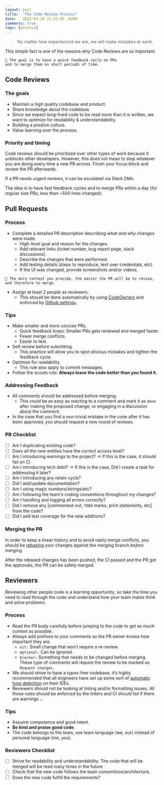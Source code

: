```yaml
---
layout: post
title:  "The Code Review Process"
date:   2022-03-10 21:41:55 -0300
comments: true
tags: [process]
---
```

> No matter how experienced we are, we will make mistakes at work.

This simple fact is one of the reasons why Code Reviews are so important.

```
🥅 The goal is to have a quick feedback cycle on PRs 
and to merge them on short periods of time.
```

## Code Reviews

### The goals

- Maintain a high quality codebase and product.
- Share knowledge about the codebase.
- Since we expect long-lived code to be read more than it is written, we want to optimize for readability & understandability.
- Building a positive culture.
- Value learning over the process.

### Priority and timing

Code reviews should be prioritized over other types of work because it *unblocks* other developers. However, this does not mean to stop whatever you are doing every time a new PR arrives. Finish your focus block and review the PR afterwards.

If a PR needs urgent reviews, it can be escalated via Slack DMs.

The idea is to have fast feedback cycles and to merge PRs within a day (for regular size PRs, less than ~500 lines changed).

## Pull Requests

### Process

- Complete a detailed PR description describing *what and why* changes were made.
    - High-level goal and reason for the changes.
    - Add relevant links (ticket number, bug report page, slack discussions).
    - Describe the changes that were performed.
    - Add testing details (steps to reproduce, test user credentials, etc).
    - If the UI was changed, provide screenshots and/or videos.
```
📝 The more context you provide, the easier the PR will be to review, 
and therefore to merge.
```
- Assign at least 2 people as reviewers.
    - This should be done automatically by using [CodeOwners](https://docs.github.com/en/repositories/managing-your-repositorys-settings-and-features/customizing-your-repository/about-code-owners) and enforced by [Github settings](https://github.blog/2018-03-23-require-multiple-reviewers/).

### Tips

- Make smaller and more concise PRs.
    - Quick feedback loops: Smaller PRs gets reviewed and merged faster.
    - Fewer merge conflicts.
    - Easier to test.
- Self review before submitting.
    - This practice will allow you to spot obvious mistakes and tighten the feedback cycle.
- Optimize for readability.
    - This rule also apply to commit messages.
- Follow the scouts rule: **Always leave the code better than you found it.**

### Addressing Feedback

- All comments should be addressed before merging.
    - This could be as easy as reacting to a comment and mark it as `done` after making the proposed change; or engaging in a discussion about the comment.
- In the case that you find a non-trivial mistake in the code after it has been approved, you should request a new round of reviews.

### PR Checklist

- [ ] Am I duplicating existing code?
- [ ] Does all the new entities have the correct access level?
- [ ] Am I introducing warnings to the project? → If this is the case, it should fail on CI.
- [ ] Am I introducing tech debt? → If this is the case, Did I create a task for addressing it later?
- [ ] Am I introducing any retain cycle?
- [ ] Did I add/update documentation?
- [ ] Am I using magic numbers/strings/etc?
- [ ] Am I following the team's coding conventions throughout my changes?
- [ ] Am I handling and logging all errors correctly?
- [ ] Did I remove any [commented-out, `TODO` marks, print statements, etc] from the code?
- [ ] Did I add test coverage for the new additions?

### Merging the PR

In order to keep a linear history and to avoid nasty merge conflicts, you should be [rebasing](https://docs.github.com/en/get-started/using-git/about-git-rebase) your changes against the merging branch *before* merging.

After the rebased changes has been pushed, the CI passed and the PR got the approvals, the PR can be safely merged.

## Reviewers

Reviewing other people code is a learning opportunity, so take the time you need to read through the code and understand how your team mates think and solve problems.

### Process

- Read the PR body carefully before jumping to the code to get as much context as possible.
- Always add prefixes to your comments so the PR owner knows how important they are.
    - `nit:` Small change that won’t require a re-review.
    - `optional:` Can be ignored.
    - `blocker:` Something that needs to be changed before merging. These type of comments will require the review to be marked as `Request changes`.
- We should strive to have a typos-free codebase, it’s highly recommended that all engineers have set up some sort of [automatic typo detection](https://fbernutz.github.io/posts/2022-01-23-spelling-grammar-in-xcode/?utm_source=swiftlee&utm_medium=swiftlee_weekly&utm_campaign=issue_99) on their IDEs.
- Reviewers should not be looking at linting and/or formatting issues. All those rules should be enforced by the linters and CI should fail if there are warnings `⚠️`.

### Tips

- Assume competence and good intent.
- **Be kind and praise good code**.
- The code belongs to the team, use team language (we, our) instead of personal language (me, you).

### Reviewers Checklist

- [ ] Strive for readability and understandability. The code that will be merged will be read many times in the future.
- [ ] Check that the new code follows the team conventions/architecture.
- [ ] Does the new code fulfill the requirements?
